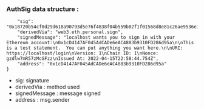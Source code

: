 

### AuthSig data structure : 


``` {
    "sig": "0x18720b54cf0d29d618a90793d5e76f4838f04b559b02f1f01568d8e81c26ae9536e11bb90ad311b79a5bc56149b14103038e5e03fee83931a146d93d150eb0f61c",
    "derivedVia": "web3.eth.personal.sign",
    "signedMessage": "localhost wants you to sign in with your Ethereum account:\n0x1cD4147AF045AdCADe6eAC4883b9310FD286d95a\n\nThis is a test statement.  You can put anything you want here.\n\nURI: https://localhost/login\nVersion: 1\nChain ID: 1\nNonce: gzdlw7mR57zMcGFzz\nIssued At: 2022-04-15T22:58:44.754Z",
    "address": "0x1cD4147AF045AdCADe6eAC4883b9310FD286d95a"
}
```

- sig: signature
- derivedVia : method used 
- signedMessage : message signed
- address : msg.sender 
